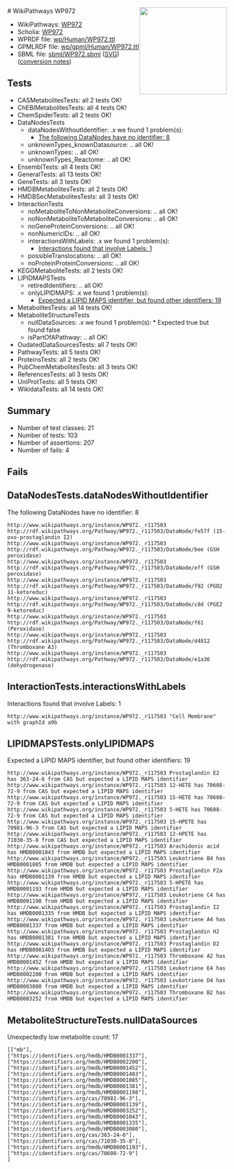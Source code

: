 <img style="float: right; width: 200px" src="../logo.png" />
# WikiPathways WP972

* WikiPathways: [WP972](https://identifiers.org/wikipathways:WP972)
* Scholia: [WP972](https://scholia.toolforge.org/wikipathways/WP972)
* WPRDF file: [wp/Human/WP972.ttl](../wp/Human/WP972.ttl)
* GPMLRDF file: [wp/gpml/Human/WP972.ttl](../wp/gpml/Human/WP972.ttl)
* SBML file: [sbml/WP972.sbml](../sbml/WP972.sbml) ([SVG](../sbml/WP972.svg)) ([conversion notes](../sbml/WP972.txt))

## Tests
* CASMetabolitesTests: all 2 tests OK!
* ChEBIMetabolitesTests: all 4 tests OK!
* ChemSpiderTests: all 2 tests OK!
* DataNodesTests
    * dataNodesWithoutIdentifier: .x we found 1 problem(s):
        * [The following DataNodes have no identifier: 8](#d2d32fa7)
    * unknownTypes_knownDatasource: .. all OK!
    * unknownTypes: .. all OK!
    * unknownTypes_Reactome: .. all OK!
* EnsemblTests: all 4 tests OK!
* GeneralTests: all 13 tests OK!
* GeneTests: all 3 tests OK!
* HMDBMetabolitesTests: all 2 tests OK!
* HMDBSecMetabolitesTests: all 3 tests OK!
* InteractionTests
    * noMetaboliteToNonMetaboliteConversions: .. all OK!
    * noNonMetaboliteToMetaboliteConversions: .. all OK!
    * noGeneProteinConversions: .. all OK!
    * nonNumericIDs: .. all OK!
    * interactionsWithLabels: .x we found 1 problem(s):
        * [Interactions found that involve Labels: 1](#630d2678)
    * possibleTranslocations: .. all OK!
    * noProteinProteinConversions: .. all OK!
* KEGGMetaboliteTests: all 2 tests OK!
* LIPIDMAPSTests
    * retiredIdentifiers: .. all OK!
    * onlyLIPIDMAPS: .x we found 1 problem(s):
        * [Expected a LIPID MAPS identifier, but found other identifiers: 19](#d0bfb681)
* MetabolitesTests: all 14 tests OK!
* MetaboliteStructureTests
    * nullDataSources: .x we found 1 problem(s):
            * Expected true but found false
    * isPartOfAPathway: .. all OK!
* OudatedDataSourcesTests: all 7 tests OK!
* PathwayTests: all 5 tests OK!
* ProteinsTests: all 2 tests OK!
* PubChemMetabolitesTests: all 3 tests OK!
* ReferencesTests: all 3 tests OK!
* UniProtTests: all 5 tests OK!
* WikidataTests: all 14 tests OK!


## Summary

* Number of test classes: 21
* Number of tests: 103
* Number of assertions: 207
* Number of fails: 4

## Fails

<a name="d2d32fa7" />

## DataNodesTests.dataNodesWithoutIdentifier

The following DataNodes have no identifier: 8
```
http://www.wikipathways.org/instance/WP972._r117503 http://rdf.wikipathways.org/Pathway/WP972._r117503/DataNode/fe57f (15-oxo-prostaglandin I2)
http://www.wikipathways.org/instance/WP972._r117503 http://rdf.wikipathways.org/Pathway/WP972._r117503/DataNode/bee (GSH peroxidase)
http://www.wikipathways.org/instance/WP972._r117503 http://rdf.wikipathways.org/Pathway/WP972._r117503/DataNode/eff (GSH peroxidase)
http://www.wikipathways.org/instance/WP972._r117503 http://rdf.wikipathways.org/Pathway/WP972._r117503/DataNode/f92 (PGD2 11-ketoreduc)
http://www.wikipathways.org/instance/WP972._r117503 http://rdf.wikipathways.org/Pathway/WP972._r117503/DataNode/c8d (PGE2 9-ketoreduc)
http://www.wikipathways.org/instance/WP972._r117503 http://rdf.wikipathways.org/Pathway/WP972._r117503/DataNode/f61 (Peroxidase)
http://www.wikipathways.org/instance/WP972._r117503 http://rdf.wikipathways.org/Pathway/WP972._r117503/DataNode/d4812 (Thromboxane A3)
http://www.wikipathways.org/instance/WP972._r117503 http://rdf.wikipathways.org/Pathway/WP972._r117503/DataNode/e1a36 (dehydrogenase)
```

<a name="630d2678" />

## InteractionTests.interactionsWithLabels

Interactions found that involve Labels: 1
```
http://www.wikipathways.org/instance/WP972._r117503 "Cell Membrane" with graphId a9b
```

<a name="d0bfb681" />

## LIPIDMAPSTests.onlyLIPIDMAPS

Expected a LIPID MAPS identifier, but found other identifiers: 19
```
http://www.wikipathways.org/instance/WP972._r117503 Prostaglandin E2 has 363-24-6 from CAS but expected a LIPID MAPS identifier
http://www.wikipathways.org/instance/WP972._r117503 12-HETE has 70608-72-9 from CAS but expected a LIPID MAPS identifier
http://www.wikipathways.org/instance/WP972._r117503 15-HETE has 70608-72-9 from CAS but expected a LIPID MAPS identifier
http://www.wikipathways.org/instance/WP972._r117503 5-HETE has 70608-72-9 from CAS but expected a LIPID MAPS identifier
http://www.wikipathways.org/instance/WP972._r117503 15-HPETE has 70981-96-3 from CAS but expected a LIPID MAPS identifier
http://www.wikipathways.org/instance/WP972._r117503 12-HPETE has 71030-35-8 from CAS but expected a LIPID MAPS identifier
http://www.wikipathways.org/instance/WP972._r117503 Arachidonic acid has HMDB0001043 from HMDB but expected a LIPID MAPS identifier
http://www.wikipathways.org/instance/WP972._r117503 Leukotriene B4 has HMDB0001085 from HMDB but expected a LIPID MAPS identifier
http://www.wikipathways.org/instance/WP972._r117503 Prostaglandin F2a has HMDB0001139 from HMDB but expected a LIPID MAPS identifier
http://www.wikipathways.org/instance/WP972._r117503 5-HPETE has HMDB0001193 from HMDB but expected a LIPID MAPS identifier
http://www.wikipathways.org/instance/WP972._r117503 Leukotriene C4 has HMDB0001198 from HMDB but expected a LIPID MAPS identifier
http://www.wikipathways.org/instance/WP972._r117503 Prostaglandin I2 has HMDB0001335 from HMDB but expected a LIPID MAPS identifier
http://www.wikipathways.org/instance/WP972._r117503 Leukotriene A4 has HMDB0001337 from HMDB but expected a LIPID MAPS identifier
http://www.wikipathways.org/instance/WP972._r117503 Prostaglandin H2 has HMDB0001381 from HMDB but expected a LIPID MAPS identifier
http://www.wikipathways.org/instance/WP972._r117503 Prostaglandin D2 has HMDB0001403 from HMDB but expected a LIPID MAPS identifier
http://www.wikipathways.org/instance/WP972._r117503 Thromboxane A2 has HMDB0001452 from HMDB but expected a LIPID MAPS identifier
http://www.wikipathways.org/instance/WP972._r117503 Leukotriene E4 has HMDB0002200 from HMDB but expected a LIPID MAPS identifier
http://www.wikipathways.org/instance/WP972._r117503 Leukotriene D4 has HMDB0003080 from HMDB but expected a LIPID MAPS identifier
http://www.wikipathways.org/instance/WP972._r117503 Thromboxane B2 has HMDB0003252 from HMDB but expected a LIPID MAPS identifier
```

<a name="91904190" />

## MetaboliteStructureTests.nullDataSources

Unexpectedly low metabolite count: 17
```
[["mb"],
["https://identifiers.org/hmdb/HMDB0001337"],
["https://identifiers.org/hmdb/HMDB0002200"],
["https://identifiers.org/hmdb/HMDB0001452"],
["https://identifiers.org/hmdb/HMDB0001403"],
["https://identifiers.org/hmdb/HMDB0001085"],
["https://identifiers.org/hmdb/HMDB0001381"],
["https://identifiers.org/hmdb/HMDB0001198"],
["https://identifiers.org/cas/70981-96-3"],
["https://identifiers.org/hmdb/HMDB0001139"],
["https://identifiers.org/hmdb/HMDB0003252"],
["https://identifiers.org/hmdb/HMDB0001043"],
["https://identifiers.org/hmdb/HMDB0001335"],
["https://identifiers.org/hmdb/HMDB0003080"],
["https://identifiers.org/cas/363-24-6"],
["https://identifiers.org/cas/71030-35-8"],
["https://identifiers.org/hmdb/HMDB0001193"],
["https://identifiers.org/cas/70608-72-9"]
]
```

